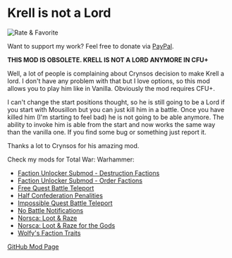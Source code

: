# Krell is not a Lord

![Rate & Favorite](https://i.imgur.com/fVVaDCS.gif)

Want to support my work? Feel free to donate via
[PayPal](https://paypal.me/echaravolar).

**THIS MOD IS OBSOLETE. KRELL IS NOT A LORD ANYMORE IN CFU+**

Well, a lot of people is complaining about Crynsos decision to make Krell a
lord. I don't have any problem with that but I love options, so this mod allows
you to play him like in Vanilla. Obviously the mod requires CFU+.

I can't change the start positions thought, so he is still going to be a Lord if
you start with Mousillon but you can just kill him in a battle. Once you have
killed him (I'm starting to feel bad) he is not going to be able anymore. The
ability to invoke him is able from the start and now works the same way than
the vanilla one. If you find some bug or something just report it.

Thanks a lot to Crynsos for his amazing mod.

Check my mods for Total War: Warhammer:

* [Faction Unlocker Submod - Destruction Factions](http://steamcommunity.com/sharedfiles/filedetails/?id=1105739137)
* [Faction Unlocker Submod - Order Factions](http://steamcommunity.com/sharedfiles/filedetails/?id=1105739425)
* [Free Quest Battle Teleport](http://steamcommunity.com/sharedfiles/filedetails/?id=1118166368)
* [Half Confederation Penalities](http://steamcommunity.com/sharedfiles/filedetails/?id=1132916263)
* [Impossible Quest Battle Teleport](https://steamcommunity.com/sharedfiles/filedetails/?id=1118164395)
* [No Battle Notifications](http://steamcommunity.com/sharedfiles/filedetails/?id=1132916287)
* [Norsca: Loot & Raze](https://steamcommunity.com/sharedfiles/filedetails/?id=1118362434)
* [Norsca: Loot & Raze for the Gods](https://steamcommunity.com/sharedfiles/filedetails/?id=1118471309)
* [Wolfy's Faction Traits](http://steamcommunity.com/sharedfiles/filedetails/?id=1107494226)

[GitHub Mod Page](https://github.com/msolefonte/tww-mods-collection/mods/krell-is-not-a-lord)
